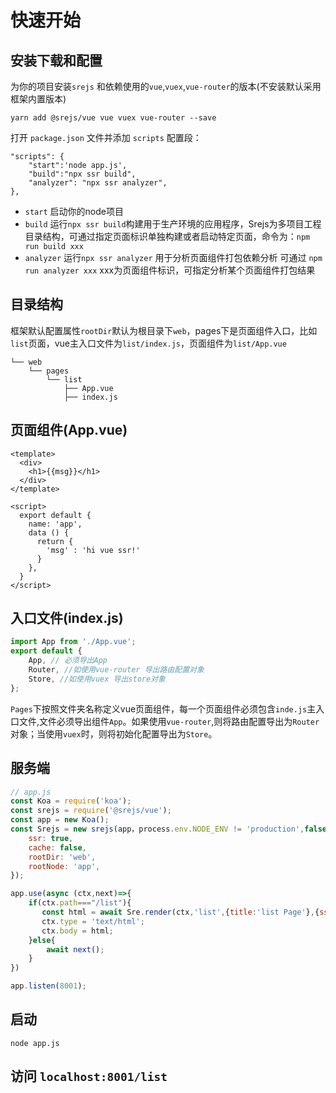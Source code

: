 # 快速开始

## 安装下载和配置

为你的项目安装`srejs` 和依赖使用的`vue`,`vuex`,`vue-router`的版本(不安装默认采用框架内置版本)

```shell
yarn add @srejs/vue vue vuex vue-router --save
```

打开 `package.json` 文件并添加 `scripts` 配置段：

```shell
"scripts": {
    "start":'node app.js',
    "build":"npx ssr build",
    "analyzer": "npx ssr analyzer",
},
```

- `start` 启动你的node项目
- `build` 运行`npx ssr build`构建用于生产环境的应用程序，Srejs为多项目工程目录结构，可通过指定页面标识单独构建或者启动特定页面，命令为：`npm run build xxx`
- `analyzer` 运行`npx ssr analyzer` 用于分析页面组件打包依赖分析 可通过 `npm run analyzer xxx` xxx为页面组件标识，可指定分析某个页面组件打包结果

## 目录结构

框架默认配置属性`rootDir`默认为根目录下`web`，pages下是页面组件入口，比如`list`页面，vue主入口文件为`list/index.js`，页面组件为`list/App.vue`

```shell
└── web
    └── pages
        └── list
            ├── App.vue
            ├── index.js
```

## 页面组件(App.vue)

```vue
<template>
  <div>
    <h1>{{msg}}</h1>
  </div>
</template>

<script>
  export default {
    name: 'app',
    data () {
      return {
        'msg' : 'hi vue ssr!'
      }
    },
  }
</script>
```

## 入口文件(index.js)

```js
import App from './App.vue';
export default {
    App, // 必须导出App
    Router, //如使用vue-router 导出路由配置对象
    Store, //如使用vuex 导出store对象
};
```

`Pages`下按照文件夹名称定义vue页面组件，每一个页面组件必须包含`inde.js`主入口文件,文件必须导出组件`App`。如果使用`vue-router`,则将路由配置导出为``Router``对象；当使用`vuex`时，则将初始化配置导出为`Store`。

## 服务端

```js
// app.js
const Koa = require('koa');
const srejs = require('@srejs/vue');
const app = new Koa();
const Srejs = new srejs(app，process.env.NODE_ENV != 'production',false,{
    ssr: true, 
    cache: false,
    rootDir: 'web',
    rootNode: 'app',
}); 

app.use(async (ctx,next)=>{
    if(ctx.path==="/list"){
       const html = await Sre.render(ctx,'list',{title:'list Page'},{ssr:true,cache:true}); 
       ctx.type = 'text/html';
       ctx.body = html;
    }else{
        await next();
    }
})

app.listen(8001);
```

## 启动

```shell
node app.js
```

## 访问 `localhost:8001/list`
